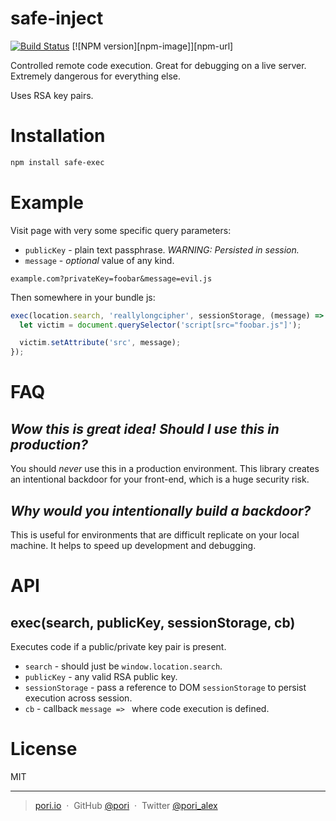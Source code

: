# safe-inject

[![Build Status](https://travis-ci.org/pori/safe-exec.svg?branch=master)](https://travis-ci.org/pori/safe-exec)
[![NPM version][npm-image]][npm-url]

Controlled remote code execution. Great for debugging on a live server. Extremely dangerous for everything else.

Uses RSA key pairs.

# Installation

```sh
npm install safe-exec
```

# Example

Visit page with very some specific query parameters:

* `publicKey` - plain text passphrase. _WARNING: Persisted in session._
* `message` - _optional_ value of any kind.

```
example.com?privateKey=foobar&message=evil.js
```

Then somewhere in your bundle js:

```js
exec(location.search, 'reallylongcipher', sessionStorage, (message) => {
  let victim = document.querySelector('script[src="foobar.js"]');

  victim.setAttribute('src', message);
});
```

# FAQ

## _Wow this is great idea! Should I use this in production?_

You should *never* use this in a production environment. This library creates an intentional backdoor for your front-end, which is a huge security risk.

## _Why would you intentionally build a backdoor?_

This is useful for environments that are difficult replicate on your local machine. It helps to speed up development and debugging.

# API

## exec(search, publicKey, sessionStorage, cb)

Executes code if a public/private key pair is present.

* `search` - should just be `window.location.search`.
* `publicKey` - any valid RSA public key.
* `sessionStorage` - pass a reference to DOM `sessionStorage` to persist execution across session.
* `cb` - callback `message => ` where code execution is defined.

# License

MIT

---

> [pori.io](http://pori.io) &nbsp;&middot;&nbsp;
> GitHub [@pori](https://github.com/pori) &nbsp;&middot;&nbsp;
> Twitter [@pori_alex](https://twitter.com/pori_alex)
